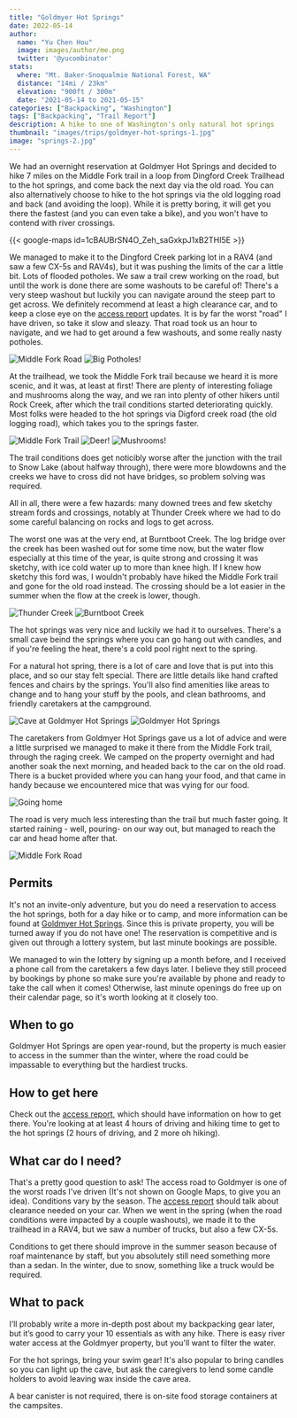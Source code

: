 ```yaml
---
title: "Goldmyer Hot Springs"
date: 2022-05-14
author: 
  name: "Yu Chen Hou"
  image: images/author/me.png
  twitter: '@yucombinator'
stats:
  where: "Mt. Baker-Snoqualmie National Forest, WA"
  distance: "14mi / 23km"
  elevation: "900ft / 300m"
  date: "2021-05-14 to 2021-05-15"
categories: ["Backpacking", "Washington"]
tags: ["Backpacking", "Trail Report"]
description: A hike to one of Washington's only natural hot springs
thumbnail: "images/trips/goldmyer-hot-springs-1.jpg"
image: "springs-2.jpg"
---
```


We had an overnight reservation at Goldmyer Hot Springs and decided to hike 7 miles on the Middle Fork trail in a loop from Dingford Creek Trailhead to the hot springs, and come back the next day via the old road. You can also alternatively choose to hike to the hot springs via the old logging road and back (and avoiding the loop). While it is pretty boring, it will get you there the fastest (and you can even take a bike), and you won't have to contend with river crossings.

{{< google-maps id=1cBAUBrSN4O_Zeh_saGxkpJ1xB2THI5E >}}

We managed to make it to the Dingford Creek parking lot in a RAV4 (and saw a few CX-5s and RAV4s), but it was pushing the limits of the car a little bit. Lots of flooded potholes. We saw a trail crew working on the road, but until the work is done there are some washouts to be careful of! There's a very steep washout but luckily you can navigate around the steep part to get across. We definitely recommend at least a high clearance car, and to keep a close eye on the [access report](http://www.goldmyer.org/accessreport.php) updates. It is by far the worst "road" I have driven, so take it slow and sleazy. That road took us an hour to navigate, and we had to get around a few washouts, and some really nasty potholes.

![Middle Fork Road](middle-fork-lush.JPG "Lush trees on Middle Fork Road")
![Big Potholes!](potholes.jpeg "Interesting potholes along the trail")

At the trailhead, we took the Middle Fork trail because we heard it is more scenic, and it was, at least at first! There are plenty of interesting foliage and mushrooms along the way, and we ran into plenty of other hikers until Rock Creek, after which the trail conditions started deteriorating quickly. Most folks were headed to the hot springs via Digford creek road (the old logging road), which takes you to the springs faster. 

![Middle Fork Trail](middle-fork-trail.jpg "Views from Middle Fork trail")
![Deer!](deer.jpg "Made a friend")
![Mushrooms!](mushroom.jpeg "Interesting mushrooms along the trail")

The trail conditions does get noticibly worse after the junction with the trail to Snow Lake (about halfway through), there were more blowdowns and the creeks we have to cross did not have bridges, so problem solving was required.

All in all, there were a few hazards: many downed trees and few sketchy stream fords and crossings, notably at Thunder Creek where we had to do some careful balancing on rocks and logs to get across. 

The worst one was at the very end, at Burntboot Creek. The log bridge over the creek has been washed out for some time now, but the water flow especially at this time of the year, is quite strong and crossing it was sketchy, with ice cold water up to more than knee high. If I knew how sketchy this ford was, I wouldn't probably have hiked the Middle Fork trail and gone for the old road instead. The crossing should be a lot easier in the summer when the flow at the creek is lower, though.

![Thunder Creek](creek.jpg "(easier) creek crossing at Thunder Creek")
![Burntboot Creek](sketchy-creek.JPG "Not the best river crossing (Burntboot Creek)")

The hot springs was very nice and luckily we had it to ourselves. There's a small cave beind the springs where you can go hang out with candles, and if you're feeling the heat, there's a cold pool right next to the spring.

For a natural hot spring, there is a lot of care and love that is put into this place, and so our stay felt special. There are little details like hand crafted fences and chairs by the springs. You'll also find amenities like areas to change and to hang your stuff by the pools, and clean bathrooms, and friendly caretakers at the campground.

![Cave at Goldmyer Hot Springs](cave.jpg "Cave at Goldmyer Hot Springs")
![Goldmyer Hot Springs](springs.JPG "The hot springs we came here for")

The caretakers from Goldmyer Hot Springs gave us a lot of advice and were a little surprised we managed to make it there from the Middle Fork trail, through the raging creek. We camped on the property overnight and had another soak the next morning, and headed back to the car on the old road. There is a bucket provided where you can hang your food, and that came in handy because we encountered mice that was vying for our food.

![Going home](logging-road.jpg "Leaving the Hot Springs")

The road is very much less interesting than the trail but much faster going. It started raining - well, pouring- on our way out, but managed to reach the car and head home after that.

![Middle Fork Road](middle-fork.jpg "Leaving Middle Fork Road")

## Permits
It's not an invite-only adventure, but you do need a reservation to access the hot springs, both for a day hike or to camp, and more information can be found at [Goldmyer Hot Springs](http://www.goldmyer.org/). Since this is private property, you will be turned away if you do not have one! The reservation is competitive and is given out through a lottery system, but last minute bookings are possible.

We managed to win the lottery by signing up a month before, and I received a phone call from the caretakers a few days later. I believe they still proceed by bookings by phone so make sure you're available by phone and ready to take the call when it comes! Otherwise, last minute openings do free up on their calendar page, so it's worth looking at it closely too.

## When to go
Goldmyer Hot Springs are open year-round, but the property is much easier to access in the summer than the winter, where the road could be impassable to everything but the hardiest trucks.

## How to get here
Check out the [access report](http://www.goldmyer.org/accessreport.php), which should have information on how to get there. You're looking at at least 4 hours of driving and hiking time to get to the hot springs (2 hours of driving, and 2 more oh hiking).

## What car do I need?
That's a pretty good question to ask! The access road to Goldmyer is one of the worst roads I've driven (It's not shown on Google Maps, to give you an idea). Conditions vary by the season. The [access report](http://www.goldmyer.org/accessreport.php) should talk about clearance needed on your car. When we went in the spring (when the road conditions were impacted by a couple washouts), we made it to the trailhead in a RAV4, but we saw a number of trucks, but also a few CX-5s. 

Conditions to get there should improve in the summer season because of roaf maintenance by staff, but you absolutely still need something more than a sedan. In the winter, due to snow, something like a truck would be required.

## What to pack
I’ll probably write a more in-depth post about my backpacking gear later, but it’s good to carry your 10 essentials as with any hike. There is easy river water access at the Goldmyer property, but you'll want to filter the water.

For the hot springs, bring your swim gear! It's also popular to bring candles so you can light up the cave, but ask the caregivers to lend some candle holders to avoid leaving wax inside the cave area.

A bear canister is not required, there is on-site food storage containers at the campsites.
